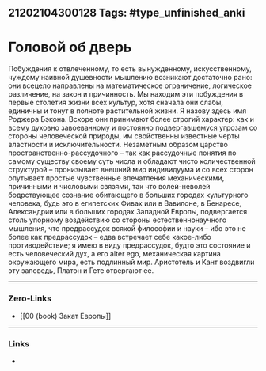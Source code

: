 21202104300128
Tags: #type_unfinished_anki
---
# Головой об дверь

Побуждения к отвлеченному, то есть вынужденному, искусственному, чуждому наивной душевности мышлению возникают достаточно рано: они всецело направлены на математическое ограничение, логическое различение, на закон и причинность. Мы находим эти побуждения в первые столетия жизни всех культур, хотя сначала они слабы, единичны и тонут в полноте растительной жизни. Я назову здесь имя Роджера Бэкона. Вскоре они принимают более строгий характер: как и всему духовно завоеванному и постоянно подвергавшемуся угрозам со стороны человеческой природы, им свойственны известные черты властности и исключительности. Незаметным образом царство пространственно-рассудочного – так как рассудочные понятия по самому существу своему суть числа и обладают чисто количественной структурой – пронизывает внешний мир индивидуума и со всех сторон опутывает простые чувственные впечатления механическими, причинными и числовыми связями, так что волей-неволей бодрствующее сознание обитающего в больших городах культурного человека, будь это в египетских Фивах или в Вавилоне, в Бенаресе, Александрии или в больших городах Западной Европы, подвергается столь упорному воздействию со стороны естественнонаучного мышления, что предрассудок всякой философии и науки – ибо это не более как предрассудок – едва встречает себе какое-либо противодействие; я имею в виду предрассудок, будто это состояние и есть человеческий дух, а его alter ego, механическая картина окружающего мира, есть подлинный мир. Аристотель и Кант воздвигли эту заповедь, Платон и Гете отвергают ее.

---
### Zero-Links
- [[00 (book) Закат Европы]]
---
### Links
-